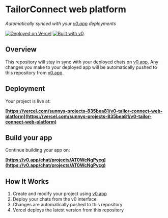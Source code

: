 # TailorConnect web platform

*Automatically synced with your [v0.app](https://v0.app) deployments*

[![Deployed on Vercel](https://img.shields.io/badge/Deployed%20on-Vercel-black?style=for-the-badge&logo=vercel)](https://vercel.com/sunnys-projects-835bea81/v0-tailor-connect-web-platform)
[![Built with v0](https://img.shields.io/badge/Built%20with-v0.app-black?style=for-the-badge)](https://v0.app/chat/projects/AT0WcNgPycg)

## Overview

This repository will stay in sync with your deployed chats on [v0.app](https://v0.app).
Any changes you make to your deployed app will be automatically pushed to this repository from [v0.app](https://v0.app).

## Deployment

Your project is live at:

**[https://vercel.com/sunnys-projects-835bea81/v0-tailor-connect-web-platform](https://vercel.com/sunnys-projects-835bea81/v0-tailor-connect-web-platform)**

## Build your app

Continue building your app on:

**[https://v0.app/chat/projects/AT0WcNgPycg](https://v0.app/chat/projects/AT0WcNgPycg)**

## How It Works

1. Create and modify your project using [v0.app](https://v0.app)
2. Deploy your chats from the v0 interface
3. Changes are automatically pushed to this repository
4. Vercel deploys the latest version from this repository